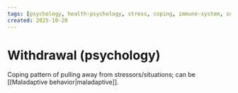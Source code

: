 ```yaml
---
tags: [psychology, health-psychology, stress, coping, immune-system, social-support, personality]
created: 2025-10-20
---
```

# Withdrawal (psychology)

Coping pattern of pulling away from stressors/situations; can be [[Maladaptive behavior|maladaptive]].
